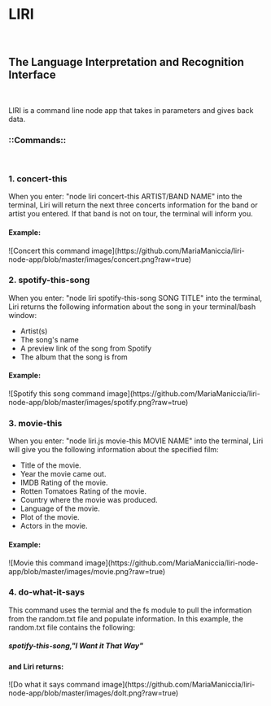 <h1>LIRI</h1>
<br>
<h2>The Language Interpretation and Recognition Interface</h2>
<br>
<p>LIRI is a command line node app that takes in parameters and gives back data.</p>
<h3>::Commands::</h3>
<br>
<h3>1. concert-this</h3>

<p>When you enter: "node liri concert-this ARTIST/BAND NAME" into the terminal, Liri will return the next three concerts information for the band or artist you entered. If that band is not on tour, the terminal will inform you.</p>

<h4>Example:</h4>
![Concert this command image](https://github.com/MariaManiccia/liri-node-app/blob/master/images/concert.png?raw=true)

<h3>2. spotify-this-song</h3>

<p>When you enter: "node liri spotify-this-song SONG TITLE" into the terminal, Liri returns the following information about the song in your terminal/bash window:</p>

<ul>
<li>Artist(s)</li> 
<li>The song's name</li>
<li>A preview link of the song from Spotify</li>
<li>The album that the song is from</li>
</ul>

<h4>Example:</h4>
![Spotify this song command image](https://github.com/MariaManiccia/liri-node-app/blob/master/images/spotify.png?raw=true)

<h3>3. movie-this</h3>

<p>When you enter: "node liri.js movie-this MOVIE NAME" into the terminal, Liri will give you the following information about the specified film:</p>

<ul>
<li>Title of the movie.</li>
<li>Year the movie came out.</li>
<li>IMDB Rating of the movie.</li>
<li>Rotten Tomatoes Rating of the movie.</li>
<li>Country where the movie was produced.</li>
<li>Language of the movie.</li>
<li>Plot of the movie.</li>
<li>Actors in the movie.</li>
</ul>

<h4>Example:</h4>
![Movie this command image](https://github.com/MariaManiccia/liri-node-app/blob/master/images/movie.png?raw=true)

<h3>4. do-what-it-says</h3>

<p>This command uses the termial and the fs module to pull the information from the random.txt file and populate information. In this example, the random.txt file contains the following:</p>

<h5>spotify-this-song,"I Want it That Way"</h5>

<h4>and Liri returns:</h4>
![Do what it says command image](https://github.com/MariaManiccia/liri-node-app/blob/master/images/doIt.png?raw=true)
